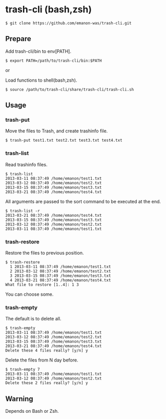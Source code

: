 trash-cli (bash,zsh)
======================

    $ git clone https://github.com/emanon-was/trash-cli.git

Prepare
------
Add trash-cli/bin to env[PATH].

    $ export PATH=/path/to/trash-cli/bin:$PATH

or

Load functions to shell(bash,zsh).

    $ source /path/to/trash-cli/share/trash-cli/trash-cli.sh

Usage
------
### trash-put ###
Move the files to Trash, and create trashinfo file.

    $ trash-put test1.txt test2.txt test3.txt test4.txt

### trash-list ###
Read trashinfo files.

    $ trash-list
    2013-03-11 08:37:49 /home/emanon/test1.txt
    2013-03-12 08:37:49 /home/emanon/test2.txt
    2013-03-15 08:37:49 /home/emanon/test3.txt
    2013-03-21 08:37:49 /home/emanon/test4.txt

All arguments are passed to the sort command to be executed at the end.

    $ trash-list -r
    2013-03-21 08:37:49 /home/emanon/test4.txt
    2013-03-15 08:37:49 /home/emanon/test3.txt
    2013-03-12 08:37:49 /home/emanon/test2.txt
    2013-03-11 08:37:49 /home/emanon/test1.txt

### trash-restore ###
Restore the files to previous position.

    $ trash-restore
      1 2013-03-11 08:37:49 /home/emanon/test1.txt
      2 2013-03-12 08:37:49 /home/emanon/test2.txt
      3 2013-03-15 08:37:49 /home/emanon/test3.txt
      4 2013-03-21 08:37:49 /home/emanon/test4.txt
    What file to restore [1..4]: 1 3

You can choose some.

### trash-empty ###
The default is to delete all.

    $ trash-empty
    2013-03-11 08:37:49 /home/emanon/test1.txt
    2013-03-12 08:37:49 /home/emanon/test2.txt
    2013-03-15 08:37:49 /home/emanon/test3.txt
    2013-03-21 08:37:49 /home/emanon/test4.txt
    Delete these 4 files really? [y/n] y

Delete the files from N day before.

    $ trash-empty 7
    2013-03-11 08:37:49 /home/emanon/test1.txt
    2013-03-12 08:37:49 /home/emanon/test2.txt
    Delete these 2 files really? [y/n] y


Warning
------
Depends on Bash or Zsh.

